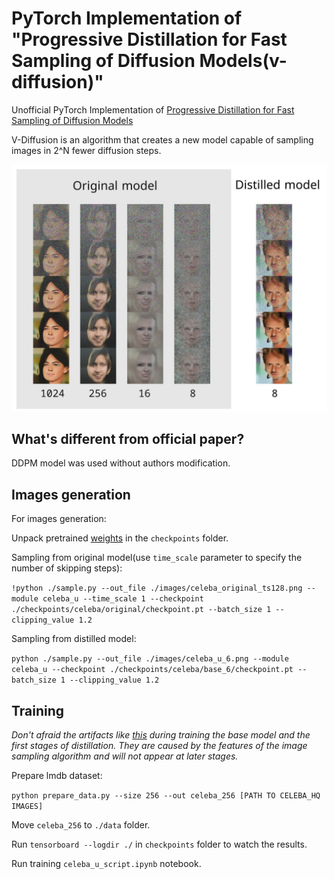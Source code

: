 # PyTorch Implementation of "Progressive Distillation for Fast Sampling of Diffusion Models(v-diffusion)"

Unofficial PyTorch Implementation of [Progressive Distillation for Fast Sampling of Diffusion Models](https://openreview.net/forum?id=TIdIXIpzhoI)

V-Diffusion is an algorithm that creates a new model capable of sampling images in 2^N fewer diffusion steps.

![Results](./images/logo.jpg)

## What's different from official paper?
DDPM model was used without authors modification.

## Images generation
For images generation:

Unpack pretrained [weights](https://cloud.mail.ru/public/mQGz/k1pNzg2ng) in the `checkpoints` folder.

Sampling from original model(use `time_scale` parameter to specify the number of skipping steps):

`!python ./sample.py --out_file ./images/celeba_original_ts128.png --module celeba_u --time_scale 1 --checkpoint ./checkpoints/celeba/original/checkpoint.pt --batch_size 1 --clipping_value 1.2`

Sampling from distilled model:

`python ./sample.py --out_file ./images/celeba_u_6.png --module celeba_u --checkpoint ./checkpoints/celeba/base_6/checkpoint.pt --batch_size 1 --clipping_value 1.2` 



## Training

_Don't afraid the artifacts like [this](./images/artifacts.png) during training the base model and the first stages of distillation. They are caused by the features of the image sampling algorithm and will not appear at later stages._ 

Prepare lmdb dataset:

`python prepare_data.py --size 256 --out celeba_256 [PATH TO CELEBA_HQ IMAGES]`

Move `celeba_256` to `./data` folder.

Run `tensorboard --logdir ./` in `checkpoints` folder to watch the results.

Run training `celeba_u_script.ipynb` notebook.


